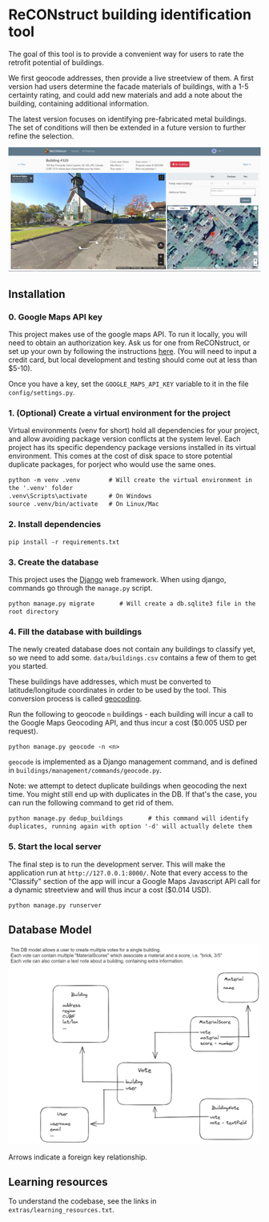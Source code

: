 # ReCONstruct building identification tool

The goal of this tool is to provide a convenient way for users to rate the retrofit potential of buildings.

We first geocode addresses, then provide a live streetview of them. A first version had users determine the facade materials of buildings, with a 1-5 certainty rating, and could add new materials and add a note about the building, containing additional information.

The latest version focuses on identifying pre-fabricated metal buildings. The set of conditions will then be extended in a future version to further refine the selection.  

![image](assets/screenshot1.JPG)

## Installation


### 0. Google Maps API key

This project makes use of the google maps API. To run it locally, you will need to obtain an authorization key.
Ask us for one from ReCONstruct, or set up your own by following the instructions [here](https://developers.google.com/maps/documentation/javascript/cloud-setup). (You will need to input a credit card, but local development and testing should come out at less than $5-10).

Once you have a key, set the `GOOGLE_MAPS_API_KEY` variable to it in the file `config/settings.py`.

### 1. (Optional) Create a virtual environment for the project
Virtual environments (venv for short) hold all dependencies for your project, and allow avoiding package version conflicts at the system level.
Each project has its specific dependency package versions installed in its virtual environment. 
This comes at the cost of disk space to store potential duplicate packages, for porject who would use the same ones. 
```
python -m venv .venv        # Will create the virtual environment in the '.venv' folder
.venv\Scripts\activate      # On Windows
source .venv/bin/activate   # On Linux/Mac
```

### 2. Install dependencies
```
pip install -r requirements.txt
```

### 3. Create the database
This project uses the [Django](https://www.djangoproject.com/) web framework. When using django, commands go through the `manage.py` script.

```
python manage.py migrate       # Will create a db.sqlite3 file in the root directory
```

### 4. Fill the database with buildings

The newly created database does not contain any buildings to classify yet, so we need to add some.
`data/buildings.csv` contains a few of them to get you started. 

These buildings have addresses, which must be converted to latitude/longitude coordinates in order to be used by the tool. This conversion process is called [geocoding](https://developers.google.com/maps/documentation/javascript/geocoding).

Run the following to geocode `n` buildings - each building will incur a call to the Google Maps Geocoding API, and thus incur a cost ($0.005 USD per request).
```
python manage.py geocode -n <n>
```
`geocode` is implemented as a Django management command, and is defined in `buildings/management/commands/geocode.py`.

Note: we attempt to detect duplicate buildings when geocoding the next time. You might still end up with duplicates in the DB.
If that's the case, you can run the following command to get rid of them. 
```
python manage.py dedup_buildings       # this command will identify duplicates, running again with option '-d' will actually delete them
```

### 5. Start the local server

The final step is to run the development server. This will make the application run at `http://127.0.0.1:8000/`.
Note that every access to the "Classify" section of the app will incur a Google Maps Javascript API call for a dynamic streetview and will thus incur a cost ($0.014 USD).

```
python manage.py runserver
```



## Database Model

![image](assets/imgtool-db-model2023-02-09-1547.png)

Arrows indicate a foreign key relationship.


## Learning resources

To understand the codebase, see the links in `extras/learning_resources.txt`.
